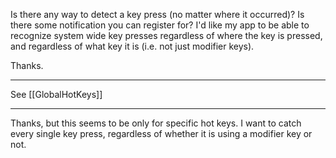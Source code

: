 Is there any way to detect a key press (no matter where it occurred)?  Is there some notification you can register for?  I'd like my app to be able to recognize system wide key presses regardless of where the key is pressed, and regardless of what key it is (i.e. not just modifier keys).

Thanks.

----

See [[GlobalHotKeys]]

----

Thanks, but this seems to be only for specific hot keys.  I want to catch every single key press, regardless of whether it is using a modifier key or not.